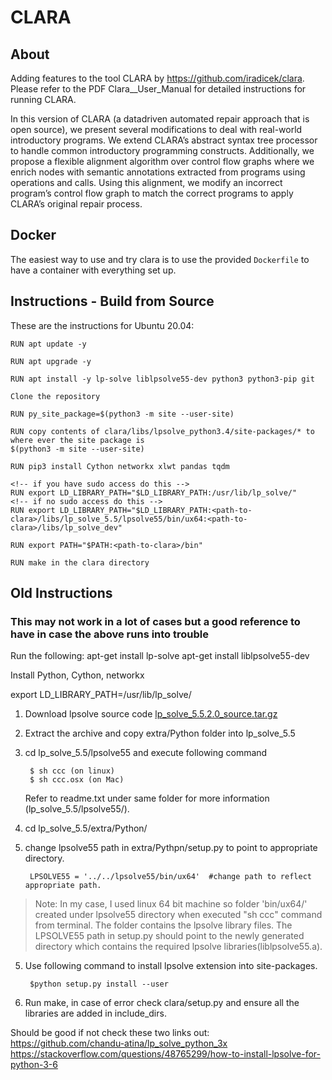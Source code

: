 # CLARA
## About
Adding features to the tool CLARA by https://github.com/iradicek/clara. 
Please refer to the PDF Clara__User_Manual for detailed instructions for running CLARA.

In this version of CLARA (a datadriven automated repair approach that is open source), we present several modifications to deal with real-world
introductory programs. 
We extend CLARA’s abstract syntax tree processor to handle common introductory programming constructs. Additionally, we propose a flexible alignment algorithm over control flow graphs where we enrich nodes with semantic annotations extracted from programs using operations and calls. Using this alignment, we modify an incorrect program’s control flow graph to match the correct programs to apply CLARA’s original repair process.

## Docker
The easiest way to use and try clara is to use the provided `Dockerfile` to have a container with everything set up.

## Instructions - Build from Source
These are the instructions for Ubuntu 20.04:
```
RUN apt update -y

RUN apt upgrade -y

RUN apt install -y lp-solve liblpsolve55-dev python3 python3-pip git

Clone the repository

RUN py_site_package=$(python3 -m site --user-site)

RUN copy contents of clara/libs/lpsolve_python3.4/site-packages/* to where ever the site package is 
$(python3 -m site --user-site)

RUN pip3 install Cython networkx xlwt pandas tqdm

<!-- if you have sudo access do this -->
RUN export LD_LIBRARY_PATH="$LD_LIBRARY_PATH:/usr/lib/lp_solve/"
<!-- if no sudo access do this -->
RUN export LD_LIBRARY_PATH="$LD_LIBRARY_PATH:<path-to-clara>/libs/lp_solve_5.5/lpsolve55/bin/ux64:<path-to-clara>/libs/lp_solve_dev"

RUN export PATH="$PATH:<path-to-clara>/bin"

RUN make in the clara directory
```

## Old Instructions
### This may not work in a lot of cases but a good reference to have in case the above runs into trouble
Run the following:
apt-get install lp-solve
apt-get install liblpsolve55-dev

Install Python, Cython, networkx

export LD_LIBRARY_PATH=/usr/lib/lp_solve/

1) Download lpsolve source code [lp_solve_5.5.2.0_source.tar.gz](http://sourceforge.net/projects/lpsolve/files/lpsolve/5.5.2.0/lp_solve_5.5.2.0_source.tar.gz/download)

2) Extract the archive and copy extra/Python folder into lp_solve_5.5

3) cd lp_solve_5.5/lpsolve55 and execute following command

        $ sh ccc (on linux)
        $ sh ccc.osx (on Mac)
    Refer to readme.txt under same folder for more information (lp_solve_5.5/lpsolve55/).

3) cd lp_solve_5.5/extra/Python/

4) change lpsolve55 path in extra/Pythpn/setup.py to point to appropriate directory.
    
        LPSOLVE55 = '../../lpsolve55/bin/ux64'  #change path to reflect appropriate path.
> Note: In my case, I used linux 64 bit machine so folder 'bin/ux64/' created under lpsolve55 directory when executed "sh ccc" command from terminal. The folder contains the lpsolve library files. The LPSOLVE55 path in setup.py should point to the newly generated directory which contains the required lpsolve libraries(liblpsolve55.a).

5) Use following command to install lpsolve extension into site-packages.
    
        $python setup.py install --user

6) Run make, in case of error check clara/setup.py and ensure all the libraries are added in include_dirs.

Should be good if not check these two links out:
https://github.com/chandu-atina/lp_solve_python_3x
https://stackoverflow.com/questions/48765299/how-to-install-lpsolve-for-python-3-6
